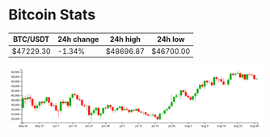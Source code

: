# Bitcoin Stats

BTC/USDT|24h change|24h high|24h low|
|---|---|---|---|
|$47229.30|-1.34%|$48696.87|$46700.00|

<img src="./chart.svg">
